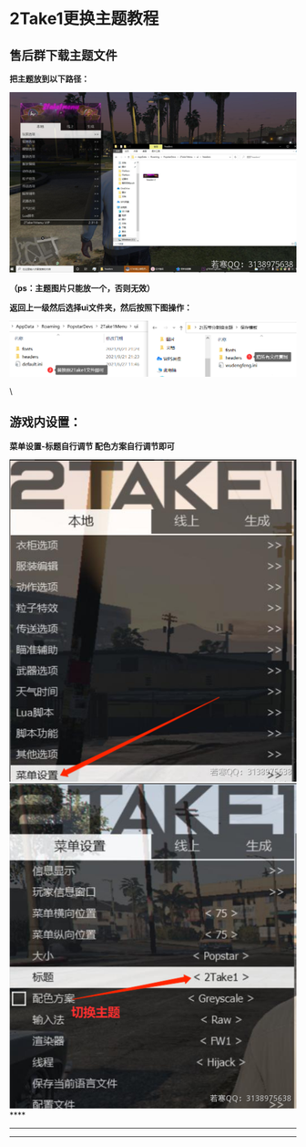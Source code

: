 # 2Take1更换主题教程

## **售后群下载主题文件**

**把主题放到以下路径：**

![](<../../.gitbook/assets/image (296).png>)

**（ps：主题图片只能放一个，否则无效）**

**返回上一级然后选择ui文件夹，然后按照下图操作：**

![](../../.gitbook/assets/6900e98bc30e4d1fb08df9d9240aa6f.png)

\


## **游戏内设置：**

**菜单设置-标题自行调节 配色方案自行调节即可**

****![](<../../.gitbook/assets/image (201).png>)****![](<../../.gitbook/assets/image (213).png>)****

****

****
